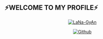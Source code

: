 ## ⚡WELCOME TO MY PROFILE⚡

<p align="center">
<a href="https://github.com/LaNa-GyAn"><img title="LaNa-GyAn" src="https://github-readme-stats.vercel.app/api?username=LaNa-GyAn&show_icons=true&include_all_commits=true&theme=chartreuse-dark&cache_seconds=3200"></a>
</p>

<p align="center">
<a href="https://github.com/NS-XAR"><img title="Github" src="https://img.shields.io/badge/Github-NS--XAR-blue?style=for-the-badge&logo=github"></a>
</p>
